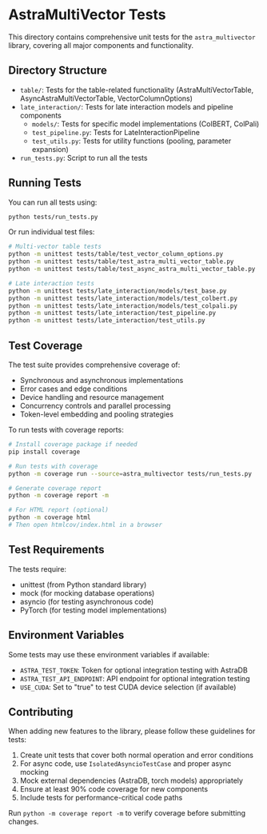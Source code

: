 # AstraMultiVector Tests

This directory contains comprehensive unit tests for the `astra_multivector` library, covering all major components and functionality.

## Directory Structure

- `table/`: Tests for the table-related functionality (AstraMultiVectorTable, AsyncAstraMultiVectorTable, VectorColumnOptions)
- `late_interaction/`: Tests for late interaction models and pipeline components
  - `models/`: Tests for specific model implementations (ColBERT, ColPali)
  - `test_pipeline.py`: Tests for LateInteractionPipeline
  - `test_utils.py`: Tests for utility functions (pooling, parameter expansion)
- `run_tests.py`: Script to run all the tests

## Running Tests

You can run all tests using:

```bash
python tests/run_tests.py
```

Or run individual test files:

```bash
# Multi-vector table tests
python -m unittest tests/table/test_vector_column_options.py
python -m unittest tests/table/test_astra_multi_vector_table.py
python -m unittest tests/table/test_async_astra_multi_vector_table.py

# Late interaction tests
python -m unittest tests/late_interaction/models/test_base.py
python -m unittest tests/late_interaction/models/test_colbert.py
python -m unittest tests/late_interaction/models/test_colpali.py
python -m unittest tests/late_interaction/test_pipeline.py
python -m unittest tests/late_interaction/test_utils.py
```

## Test Coverage

The test suite provides comprehensive coverage of:
- Synchronous and asynchronous implementations
- Error cases and edge conditions
- Device handling and resource management
- Concurrency controls and parallel processing
- Token-level embedding and pooling strategies

To run tests with coverage reports:

```bash
# Install coverage package if needed
pip install coverage

# Run tests with coverage
python -m coverage run --source=astra_multivector tests/run_tests.py

# Generate coverage report
python -m coverage report -m

# For HTML report (optional)
python -m coverage html
# Then open htmlcov/index.html in a browser
```

## Test Requirements

The tests require:
- unittest (from Python standard library)
- mock (for mocking database operations)
- asyncio (for testing asynchronous code)
- PyTorch (for testing model implementations)

## Environment Variables

Some tests may use these environment variables if available:
- `ASTRA_TEST_TOKEN`: Token for optional integration testing with AstraDB
- `ASTRA_TEST_API_ENDPOINT`: API endpoint for optional integration testing
- `USE_CUDA`: Set to "true" to test CUDA device selection (if available)

## Contributing

When adding new features to the library, please follow these guidelines for tests:

1. Create unit tests that cover both normal operation and error conditions
2. For async code, use `IsolatedAsyncioTestCase` and proper async mocking
3. Mock external dependencies (AstraDB, torch models) appropriately
4. Ensure at least 90% code coverage for new components
5. Include tests for performance-critical code paths

Run `python -m coverage report -m` to verify coverage before submitting changes.